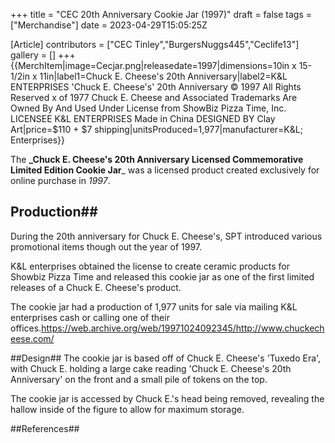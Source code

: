 +++
title = "CEC 20th Anniversary Cookie Jar (1997)"
draft = false
tags = ["Merchandise"]
date = 2023-04-29T15:05:25Z

[Article]
contributors = ["CEC Tinley","BurgersNuggs445","Ceclife13"]
gallery = []
+++
{{MerchItem|image=Cecjar.png|releasedate=1997|dimensions=10in x 15-1/2in x 11in|label1=Chuck E. Cheese's
20th Anniversary|label2=K&L ENTERPRISES
'Chuck E. Cheese's'
20th Anniversary
© 1997
All Rights Reserved
x of 1977
Chuck E. Cheese and Associated Trademarks Are Owned By And Used Under License from ShowBiz Pizza Time, Inc.
LICENSEE K&L ENTERPRISES
Made in China 
DESIGNED BY Clay Art|price=$110 + $7 shipping|unitsProduced=1,977|manufacturer=K&L; Enterprises}}

The **_Chuck E. Cheese's 20th Anniversary Licensed Commemorative Limited Edition Cookie Jar**_ was a licensed product created exclusively for online purchase in _1997_.

## Production##
During the 20th anniversary for Chuck E. Cheese's, SPT introduced various promotional items though out the year of 1997. 

K&L enterprises obtained the license to create ceramic products for Showbiz Pizza Time and released this cookie jar as one of the first limited releases of a Chuck E. Cheese's product. 

The cookie jar had a production of 1,977 units for sale via mailing K&L enterprises cash or calling one of their offices.<ref>https://web.archive.org/web/19971024092345/http://www.chuckecheese.com/</ref> 

##Design##
The cookie jar is based off of Chuck E. Cheese's 'Tuxedo Era', with Chuck E. holding a large cake reading 'Chuck E. Cheese's 20th Anniversary' on the front and a small pile of tokens on the top.

The cookie jar is accessed by Chuck E.'s head being removed, revealing the hallow inside of the figure to allow for maximum storage.




##References##

<references />